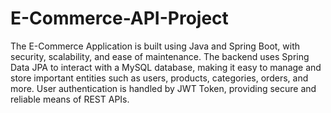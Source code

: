 # E-Commerce-API-Project
The E-Commerce Application is built using Java and Spring Boot, with security, scalability, and ease of maintenance. The backend uses Spring Data JPA to interact with a MySQL database, making it easy to manage and store important entities such as users, products, categories, orders, and more. User authentication is handled by JWT Token, providing secure and reliable means of REST APIs.
